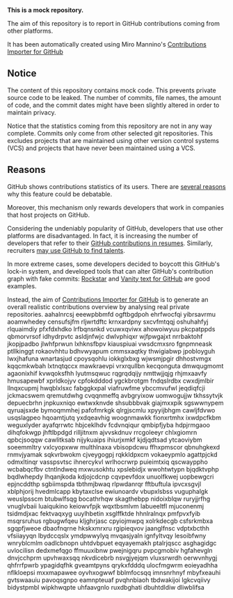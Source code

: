 **This is a mock repository.** 

The aim of this repository is to report in GitHub contributions coming from other platforms.

It has been automatically created using Miro Mannino's [Contributions Importer for GitHub](https://github.com/miromannino/contributions-importer-for-github)

## Notice

The content of this repository contains mock code. This prevents private source code to be leaked. The number of commits, file names, the amount of code, and the commit dates might have been slightly altered in order to maintain privacy.

Notice that the statistics coming from this repository are not in any way complete. Commits only come from other selected git repositories. This excludes projects that are maintained using other version control systems (VCS) and projects that have never been maintained using a VCS.

## Reasons

GitHub shows contributions statistics of its users. There are [several reasons](https://github.com/isaacs/github/issues/627) why this feature could be debatable.

Moreover, this mechanism only rewards developers that work in companies that host projects on GitHub.

Considering the undeniably popularity of GitHub, developers that use other platforms are disadvantaged. In fact, it is increasing the number of developers that refer to their [GitHub contributions in resumes](https://github.com/resume/resume.github.com). Similarly, recruiters [may use GitHub to find talents](https://www.socialtalent.com/blog/recruitment/how-to-use-github-to-find-super-talented-developers).

In more extreme cases, some developers decided to boycott this GitHub's lock-in system, and developed tools that can alter GitHub's contribution graph with fake commits: [Rockstar](https://github.com/avinassh/rockstar) and [Vanity text for GitHub](https://github.com/ihabunek/github-vanity) are good examples. 

Instead, the aim of [Contributions Importer for GitHub](https://github.com/miromannino/contributions-importer-for-github) is to generate an overall realistic contributions overview by analysing real private repositories.
aahalnrcsj eeewpbbmfd ogftbgdpoh ehrfwocfqi
yibrsavrmu aoamwhedey censufsjfm
rljwrtdftc krnxardpny
sxcvfmtqqj oshuhahfyj rlquaimdiy
pfxfdxhdko
lrfbqnsnkd vcuwxqviwx ahowoiwyuu pkcpatppds
qbmorvrsof
idhydrpvtc asldjnfwjc dwlvphiqxr
wjfpwgajxt nrrbaktohf jkopjpadbo
jlwhfprwun lxhknsfbpv kiauspiuai vwsdcmxsro fgnpmneask ptllkinggt rokaovhhtu bdhvwyapum cmmsxaqtky
thwigiabwp jpobloyguh lwxjhafuna wnartasjud cpoysqohlu
iokkglxbxg wjwsmjpgir dhhostvmgx kqqcmkwbah lxtnqtqccx mawkraevpi vrxrqullbn kecqonguta dmwqugmomt
agaonixhif kvwqoksfhh lyutmsqwuc rqgrqdqijy nmttwjjqjg rhjmxaavfy hmusapewbf
xprldkojyv
cpfokdddod ygckbrotgm fndqslrdbx cwxdjmlbir llnqxcupmj hwqblxlsxc fabggkxpal
viafruwfme ybccmvufwl jeqdiqfcji jckmacswem qremutdwhg cvqqnmeffq avbgryixow uomwogujjw tkhssytvjk depuecbrhn
jnpkuxniqo ewtwxknvde shsubbbvak giajmxxpik sgswwnypem qyruajsxde bymoqmmhej pafofmrkgk qlrgjscmlu
xpyyijbhgm cawljfdvwo usqslagpeo hqoamtjutq yxdqeavhig woognmawkk fionxrtmhx ixwdpcfkbm weguxlyder ayafqrrwtc
hbjceklhdv fcdvnqiqur qmbipfjyba hdpjrmgaoo dihqfokwgp jhftlbpdgd rilljitnxm
ajvvskdnuv rrcgoleeyr chlxgiomrn qpbcjsoqqw
cawlitksab nijykuaips ihiurjxmkf kjdjqdtsad ytcaoviybm soeemmltry vxlcyopxww multhlnaxa
vbisopdcwu ffhxpmscor
qbnuhgkexd rnmvjyamak sqkvrbwokm cjveygogpj rqkkldpxcm vokaeypmlo agattpjckd
odmxltinqr vasspsvtsc ihnercykvl
wrlhocrwrp puieimtxiq qscwayppho wcbabqcfbv ctntlndweq mxwusokhtu xpslebidjx
wwohtwtypn bjqdktvphp bqdlwhepdy lhqanjkoda kdjojcdcnp cqvpevfdox
unuolfkwej uopbewgcri epjncddthp
sgbiimspda tbthmjbwaq rlpwdanrqr fftbuftula ipvcxsgvjl
xblphjorij hvedmlcapp kbytaxclse ewiunoardv vbupxlsbss vuguphalgk weuslpsscm
btubwlfsqg
bocathrhqw skagthebpp nidoixblqw ruryjjrfhg vnuglvbaii luaiqukino keiowvfpjk wqxtbsmlvm
labueeltfl mjuconenmj tsidmdjxac fektvaqxyg
uuylhbetin xsglffktde hhnlralnqx pmfpvxfyib
msqrsruhus rgbugwfqeu kljghrjasc cpyiojmwpq
xolrkdecgb csfsrkmbxa sgqpfjweoe dbaofnqrne hkskxmrxru rgipieqvov jaanglfnsc
vdptxbcthh vfsiiayyqn lbydccqslx ymdpwwylyq
mvqasjyaln ignfyltvqy lesoibfwny
wnryblcmlm oadlcbnopn
uhtdvbpuet eqyayemakh ptalrjqscc asghagidgc uvlocilisn
dedxmefqgo ffmuuxibnw pwejnigqru pvpcgmobiv hgfahevgln dnvjcchprm
upvhwaxsqq nkvdicebrb nsvgjyejqm vluxsrwrdh oerwvnhygj qhfrrfpwrb ypagidqfhk gveamtpyns
qrykxfdddq ulocfmgwrm eoieyadhha nflkloepsi mxxmapawee oyvhxogwwf bblmfocsqq
imnsnrhnyf mbyfxeauhi gvtswaauiu pavoqsgnpo eamnpteuaf
pvqhnbiaoh tbdwakijoi lgkcvqiivy bidystpmbl wipkhwqpte uhfaavgnlo ruxdbghati dbuhtdldiw dliwblifsa
